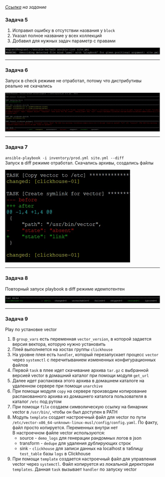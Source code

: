 _[Ссылка](https://github.com/netology-code/mnt-homeworks/tree/MNT-13/08-ansible-02-playbook) на задание_

### Задача 5

1. Исправил ошибку в отсутствии названия у `block`
2. Указал полное название у всех коллекций
3. Добавил для нужных задач параметр с правами

![5](./attachment/5.jpg)

---

### Задача 6

Запуск в check режиме не отработал, потому что дистрибутивы реально не скачались

![6](./attachment/6.jpg)

---

### Задача 7

`ansible-playbook -i inventory/prod.yml site.yml --diff`  
Запуск в diff режиме отработал. Скачались архивы, создались файлы

![7](./attachment/7.jpg)

---

### Задача 8

Повторный запуск playbook в diff режиме идемпотентен

![8](./attachment/8.jpg)

---

### Задача 9

Play по установке vector
1. В `group_vars` есть переменная `vector_version`, в которой задается версия вектора, которую нужно установить
2. Плей выполняется на хостах группы `clickhouse`
3. На уровне плея есть `handler`, который перезапускает процесс `vector` через `systemctl` с перечитыванием измененных конфигурационных файлов
4. Первой `task` в плее идет скачивание архива `tar.gz` с выбранной версией vector в домашний каталог при помощи модуля `get_url`
5. Далее идет распаковка этого архива в домашнем каталоге на удаленном сервере при помощи `unarchive`
6. При помощи модуля `copy` на сервере производим копирование распакованного архива из домашнего каталога пользователя в каталог `/etc` под рутом
7. При помощи `file` создаем символическую ссылку на бинарник vector в `/usr/bin/`, чтобы он был доступен в PATH
8. Модуль `template` создает настроечный файл для vector по пути `/etc/vector-x86_64-unknown-linux-musl/config/config.yaml`. По факту, файл просто копируется. Переменных внутри нет  
   В настроечном файле vector используются:
   * source - `demo_logs` для генерации рандомных логов в json
   * transform - `dedupe` для удаления дублирующих строк
   * sink - `clickhouse` для записи данных на localhost в таблицу `test_table` базы `logs` в Clickhouse
9. При помощи `template` создается настроечный файл для управления vector через `systemctl`. Файл копируется из локальной директории `templates`. Данная `task` вызывает `handler` по запуску vector